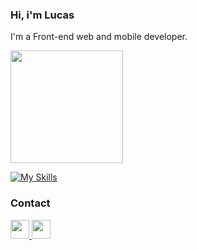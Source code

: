 ### Hi, i'm Lucas

I'm a Front-end web and mobile developer.

<div>
  <a href="https://github.com/lucashvicente">
  <img height="180em" src="https://github-readme-stats.vercel.app/api/top-langs/?username=lucashvicente&layout=compact&langs_count=7&theme=tokyonight"/>
</div>

[![My Skills](https://skillicons.dev/icons?i=js,ts,html,css,py,c,cpp,sass,tailwind,styledcomponents,mysql,sqlite,firebase,git,linux,vscode,vercel,arduino,react,redux,nextjs,nodejs,express,vue,vite,materialui,figma)](https://skillicons.dev)

### Contact

<div>
<a href="https://www.linkedin.com/in/lucas-vicente-077852191/" target="_blank" >
  <img height="30em" src="https://cdn2.iconfinder.com/data/icons/social-media-2285/512/1_Linkedin_unofficial_colored_svg-512.png" /> 
</a>  
<a href="mailto:l.vicente9003@gmail.com">
  <img height="30em" src="https://cdn2.iconfinder.com/data/icons/social-media-2259/512/gmail-512.png"/>
</a>
</div>
